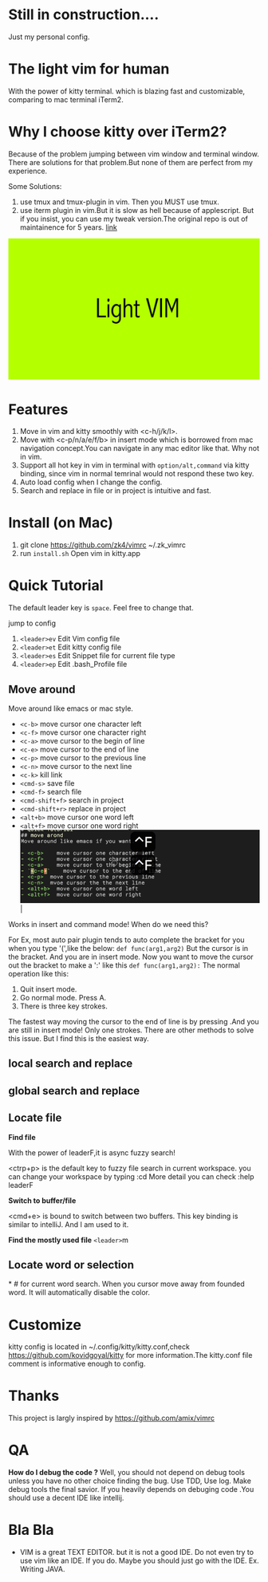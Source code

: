 # Still  in construction....
Just my personal config. 

# The light vim for human 
With the power of kitty terminal. which is blazing fast and customizable, comparing to mac terminal iTerm2.

# Why I choose kitty over iTerm2?
Because of the problem jumping between vim window and terminal window.
There are solutions for that problem.But none of them are perfect from my experience.

Some Solutions:
1. use tmux and tmux-plugin in vim. Then you MUST use tmux.
2. use iterm plugin in vim.But it is slow as hell because of applescript. But if you insist, you can use my tweak version.The original repo is out of maintainence for 5 years.  [link](https://github.com/zk4/vim-iterm2-navigator)

![logo](https://github.com/zk4/vimrc/blob/master/imgs/logo.png)

# Features
1. Move in vim and kitty smoothly with <c-h/j/k/l>. 
2. Move with <c-p/n/a/e/f/b> in insert mode which is borrowed from mac navigation concept.You can navigate in any mac editor like that. Why not in vim.
2. Support all hot key in vim in terminal with `option/alt,command` via kitty binding, since vim in normal temrinal would not respond these two key.
4. Auto load config when I change the config.
4. Search and replace in file or in project is intuitive and fast.


# Install  (on Mac)
1. git clone https://github.com/zk4/vimrc ~/.zk_vimrc
1. run `install.sh` Open vim in kitty.app 


# Quick Tutorial
The default leader key is `space`. Feel free to change that.

jump to  config 

1. `<leader>ev`   Edit Vim config file
1. `<leader>et`   Edit kitty config file
1. `<leader>es`   Edit Snippet file for current file type
1. `<leader>ep`   Edit .bash_Profile file


## Move around
Move around like emacs or mac style.

- `<c-b>`          move cursor one character left 
- `<c-f>`          move cursor one character right 
- `<c-a>`          move cursor to the begin of line 
- `<c-e>`          move cursor to the end of line 
- `<c-p>`          move cursor to the previous line
- `<c-n>`          move cursor to the next line
- `<c-k>`          kill link 
- `<cmd-s>`        save file 
- `<cmd-f>`        search file 
- `<cmd-shift+f>`  search in project
- `<cmd-shift+r>`  replace in project 
- `<alt+b>`        move cursor one word left
- `<alt+f>`        move cursor one word right
![movement](https://github.com/zk4/vimrc/blob/master/imgs/movement.gif)| 

Works in insert and command mode!
When do we need this?

For Ex, most auto pair plugin tends to auto complete the bracket for you when you type '(',like the below:
    ` def func(arg1,arg2) `
    But the cursor is in the bracket. And you are in insert mode.
    Now you want to move the cursor out the bracket to make a ':' like this 
    ` def func(arg1,arg2): `
The normal operation like this:

1. Quit insert mode.
2. Go normal mode. Press A.
3. There is three key strokes.

The fastest way moving the cursor to the end of line is by pressing <c-a>.And you are still in insert mode! Only one strokes. 
There are other methods to solve this issue. But I find this is the easiest way.

## local search and replace 



## global search and replace 


## Locate file
**Find file**

With the power of leaderF,it is async fuzzy search!

<ctrp+p> is the default key to fuzzy file search in current workspace. you can change your workspace by typing 
:cd <where you want to locate>
More detail you can check :help leaderF

**Switch to buffer/file**

<cmd+e>  is bound to switch between two buffers.  This key binding is similar to intelliJ. And I am used to it. 

**Find the mostly used file**
`<leader>`m

## Locate word or selection
\* # for current word search. When you cursor move away from founded word. It will automatically disable the color.  



# Customize
kitty config is located in ~/.config/kitty/kitty.conf,check https://github.com/kovidgoyal/kitty for more information.The kitty.conf file comment is informative enough to config.

# Thanks
This project is largly inspired by  https://github.com/amix/vimrc


# QA
**How do I debug the code ?** 
Well, you should not depend on debug tools unless you have no other choice finding the bug.
Use TDD, Use log. Make debug tools the final savior. If you heavily depends on debuging code .You should use a decent IDE like intellij.


# Bla Bla
- VIM is a great TEXT EDITOR. but it is not a good IDE. Do not even try to use vim like an IDE. If you do. Maybe you should just go with the IDE.  Ex. Writing JAVA.
